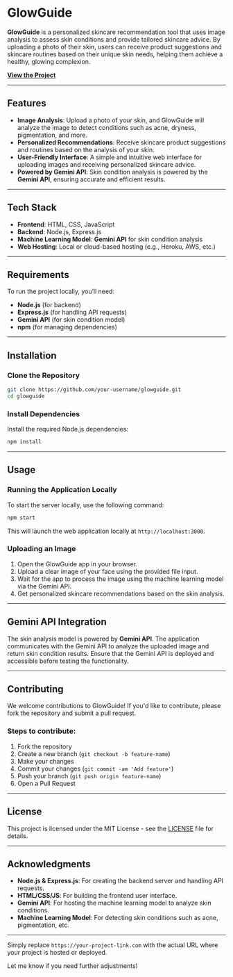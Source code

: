 
# GlowGuide

**GlowGuide** is a personalized skincare recommendation tool that uses image analysis to assess skin conditions and provide tailored skincare advice. By uploading a photo of their skin, users can receive product suggestions and skincare routines based on their unique skin needs, helping them achieve a healthy, glowing complexion.

**[View the Project](https://glowguidee.onrender.com/)**

---

## Features

- **Image Analysis**: Upload a photo of your skin, and GlowGuide will analyze the image to detect conditions such as acne, dryness, pigmentation, and more.
- **Personalized Recommendations**: Receive skincare product suggestions and routines based on the analysis of your skin.
- **User-Friendly Interface**: A simple and intuitive web interface for uploading images and receiving personalized skincare advice.
- **Powered by Gemini API**: Skin condition analysis is powered by the **Gemini API**, ensuring accurate and efficient results.

---

## Tech Stack

- **Frontend**: HTML, CSS, JavaScript
- **Backend**: Node.js, Express.js
- **Machine Learning Model**: **Gemini API** for skin condition analysis
- **Web Hosting**: Local or cloud-based hosting (e.g., Heroku, AWS, etc.)

---

## Requirements

To run the project locally, you’ll need:

- **Node.js** (for backend)
- **Express.js** (for handling API requests)
- **Gemini API** (for skin condition model)
- **npm** (for managing dependencies)

---

## Installation

### Clone the Repository

```bash
git clone https://github.com/your-username/glowguide.git
cd glowguide
```

### Install Dependencies

Install the required Node.js dependencies:

```bash
npm install
```

---

## Usage

### Running the Application Locally

To start the server locally, use the following command:

```bash
npm start
```

This will launch the web application locally at `http://localhost:3000`.

### Uploading an Image

1. Open the GlowGuide app in your browser.
2. Upload a clear image of your face using the provided file input.
3. Wait for the app to process the image using the machine learning model via the Gemini API.
4. Get personalized skincare recommendations based on the skin analysis.

---

## Gemini API Integration

The skin analysis model is powered by **Gemini API**. The application communicates with the Gemini API to analyze the uploaded image and return skin condition results. Ensure that the Gemini API is deployed and accessible before testing the functionality.

---

## Contributing

We welcome contributions to GlowGuide! If you'd like to contribute, please fork the repository and submit a pull request.

### Steps to contribute:
1. Fork the repository
2. Create a new branch (`git checkout -b feature-name`)
3. Make your changes
4. Commit your changes (`git commit -am 'Add feature'`)
5. Push your branch (`git push origin feature-name`)
6. Open a Pull Request

---

## License

This project is licensed under the MIT License - see the [LICENSE](LICENSE) file for details.

---

## Acknowledgments

- **Node.js & Express.js**: For creating the backend server and handling API requests.
- **HTML/CSS/JS**: For building the frontend user interface.
- **Gemini API**: For hosting the machine learning model to analyze skin conditions.
- **Machine Learning Model**: For detecting skin conditions such as acne, pigmentation, etc.

---

Simply replace `https://your-project-link.com` with the actual URL where your project is hosted or deployed.

Let me know if you need further adjustments!
